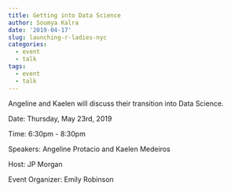 ```yaml
---
title: Getting into Data Science
author: Soumya Kalra
date: '2019-04-17'
slug: launching-r-ladies-nyc
categories:
  - event
  - talk
tags: 
  - event
  - talk
---
```


Angeline and Kaelen will discuss their transition into Data Science.  

Date: Thursday, May 23rd, 2019

Time: 6:30pm - 8:30pm

Speakers: Angeline Protacio and Kaelen Medeiros

Host: JP Morgan

Event Organizer: Emily Robinson
